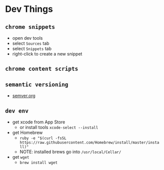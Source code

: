 # Dev Things

## `chrome snippets`
* open dev tools
* select `Sources` tab
* select `Snippets` tab
* right-click to create a new snippet

## `chrome content scripts`

## `semantic versioning`
* [semver.org](http://semver.org/)

## `dev env`
* get xcode from App Store
  * or install tools `xcode-select --install`
* get Homebrew
  * `ruby -e "$(curl -fsSL https://raw.githubusercontent.com/Homebrew/install/master/install)"`
  * NOTE: installed brews go into `/usr/local/Cellar/`
* get `wget`
  * `brew install wget`
